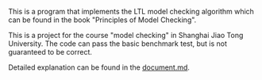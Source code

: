 This is a program that implements the LTL model checking algorithm which can be found in the book "Principles of Model Checking".

This is a project for the course "model checking" in Shanghai Jiao Tong University. The code can pass the basic benchmark test, but  is not guaranteed to be correct.

Detailed explanation can be found in the [document.md](document.md).